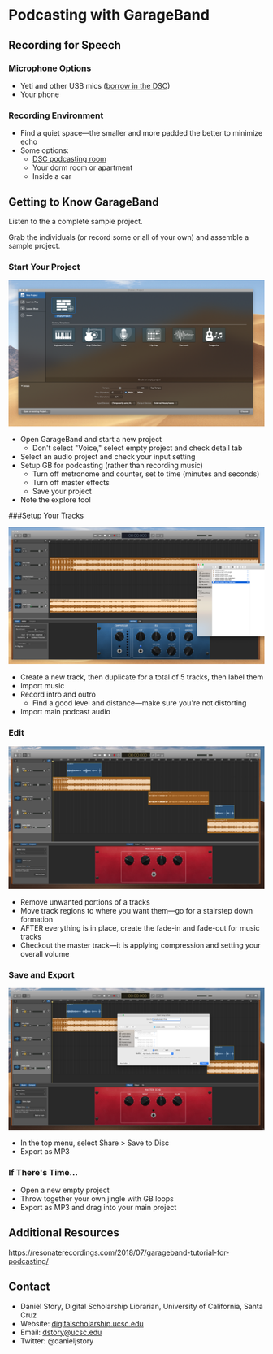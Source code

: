 # Podcasting with GarageBand



## Recording for Speech



### Microphone Options

* Yeti and other USB mics ([borrow in the DSC](https://guides.library.ucsc.edu/DSCEquipment/Home#s-lg-box-wrapper-22925798))
* Your phone



### Recording Environment

* Find a quiet space—the smaller and more padded the better to minimize echo
* Some options:
  * [DSC podcasting room](https://guides.library.ucsc.edu/DSC/Podcasting)
  * Your dorm room or apartment
  * Inside a car



## Getting to Know GarageBand

Listen to the a complete sample project.

Grab the individuals (or record some or all of your own) and assemble a sample project.

### Start Your Project



<img src="images/start-your-project.png">



- Open GarageBand and start a new project
  - Don't select "Voice," select empty project and check detail tab
- Select an audio project and check your input setting
- Setup GB for podcasting (rather than recording music)
  - Turn off metronome and counter, set to time (minutes and seconds)
  - Turn off master effects
  - Save your project
- Note the explore tool



###Setup Your Tracks



<img src="images/drag-in-new-audio.png">



- Create a new track, then duplicate for a total of 5 tracks, then label them
- Import music
- Record intro and outro
  - Find a good level and distance—make sure you're not distorting
- Import main podcast audio



### Edit



<img src="images/arrange-tracks.png">



- Remove unwanted portions of a tracks
- Move track regions to where you want them—go for a stairstep down formation
- AFTER everything is in place, create the fade-in and fade-out for music tracks
- Checkout the master track—it is applying compression and setting your overall volume



### Save and Export



<img src="images/export.png">



- In the top menu, select Share > Save to Disc
- Export as MP3



### If There's Time...

- Open a new empty project
- Throw together your own jingle with GB loops
- Export as MP3 and drag into your main project



## Additional Resources

https://resonaterecordings.com/2018/07/garageband-tutorial-for-podcasting/



## Contact

- Daniel Story, Digital Scholarship Librarian, University of California, Santa Cruz
- Website: [digitalscholarship.ucsc.edu](http://digitalscholarship.ucsc.edu)
- Email: [dstory@ucsc.edu](mailto:dstory@ucsc.edu) 
- Twitter: @danieljstory